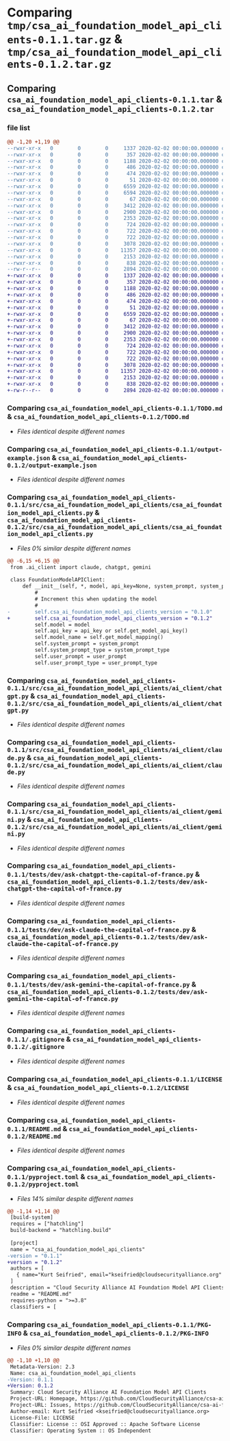 # Comparing `tmp/csa_ai_foundation_model_api_clients-0.1.1.tar.gz` & `tmp/csa_ai_foundation_model_api_clients-0.1.2.tar.gz`

## Comparing `csa_ai_foundation_model_api_clients-0.1.1.tar` & `csa_ai_foundation_model_api_clients-0.1.2.tar`

### file list

```diff
@@ -1,20 +1,19 @@
--rwxr-xr-x   0        0        0     1337 2020-02-02 00:00:00.000000 csa_ai_foundation_model_api_clients-0.1.1/TODO.md
--rwxr-xr-x   0        0        0      357 2020-02-02 00:00:00.000000 csa_ai_foundation_model_api_clients-0.1.1/manual-package-update.md
--rwxr-xr-x   0        0        0     1188 2020-02-02 00:00:00.000000 csa_ai_foundation_model_api_clients-0.1.1/output-example.json
--rwxr-xr-x   0        0        0      486 2020-02-02 00:00:00.000000 csa_ai_foundation_model_api_clients-0.1.1/setup-venv.sh
--rwxr-xr-x   0        0        0      474 2020-02-02 00:00:00.000000 csa_ai_foundation_model_api_clients-0.1.1/.github/workflows/release.yml
--rwxr-xr-x   0        0        0       51 2020-02-02 00:00:00.000000 csa_ai_foundation_model_api_clients-0.1.1/src/csa_ai_foundation_model_api_clients/__init__.py
--rwxr-xr-x   0        0        0     6559 2020-02-02 00:00:00.000000 csa_ai_foundation_model_api_clients-0.1.1/src/csa_ai_foundation_model_api_clients/csa_ai_foundation_model_api_clients.py
--rwxr-xr-x   0        0        0     6594 2020-02-02 00:00:00.000000 csa_ai_foundation_model_api_clients-0.1.1/src/csa_ai_foundation_model_api_clients/foundation_model_api_clients.py
--rwxr-xr-x   0        0        0       67 2020-02-02 00:00:00.000000 csa_ai_foundation_model_api_clients-0.1.1/src/csa_ai_foundation_model_api_clients/ai_client/__init__.py
--rwxr-xr-x   0        0        0     3412 2020-02-02 00:00:00.000000 csa_ai_foundation_model_api_clients-0.1.1/src/csa_ai_foundation_model_api_clients/ai_client/chatgpt.py
--rwxr-xr-x   0        0        0     2900 2020-02-02 00:00:00.000000 csa_ai_foundation_model_api_clients-0.1.1/src/csa_ai_foundation_model_api_clients/ai_client/claude.py
--rwxr-xr-x   0        0        0     2353 2020-02-02 00:00:00.000000 csa_ai_foundation_model_api_clients-0.1.1/src/csa_ai_foundation_model_api_clients/ai_client/gemini.py
--rwxr-xr-x   0        0        0      724 2020-02-02 00:00:00.000000 csa_ai_foundation_model_api_clients-0.1.1/tests/dev/ask-chatgpt-the-capital-of-france.py
--rwxr-xr-x   0        0        0      722 2020-02-02 00:00:00.000000 csa_ai_foundation_model_api_clients-0.1.1/tests/dev/ask-claude-the-capital-of-france.py
--rwxr-xr-x   0        0        0      722 2020-02-02 00:00:00.000000 csa_ai_foundation_model_api_clients-0.1.1/tests/dev/ask-gemini-the-capital-of-france.py
--rwxr-xr-x   0        0        0     3078 2020-02-02 00:00:00.000000 csa_ai_foundation_model_api_clients-0.1.1/.gitignore
--rwxr-xr-x   0        0        0    11357 2020-02-02 00:00:00.000000 csa_ai_foundation_model_api_clients-0.1.1/LICENSE
--rwxr-xr-x   0        0        0     2153 2020-02-02 00:00:00.000000 csa_ai_foundation_model_api_clients-0.1.1/README.md
--rwxr-xr-x   0        0        0      838 2020-02-02 00:00:00.000000 csa_ai_foundation_model_api_clients-0.1.1/pyproject.toml
--rw-r--r--   0        0        0     2894 2020-02-02 00:00:00.000000 csa_ai_foundation_model_api_clients-0.1.1/PKG-INFO
+-rwxr-xr-x   0        0        0     1337 2020-02-02 00:00:00.000000 csa_ai_foundation_model_api_clients-0.1.2/TODO.md
+-rwxr-xr-x   0        0        0      357 2020-02-02 00:00:00.000000 csa_ai_foundation_model_api_clients-0.1.2/manual-package-update.md
+-rwxr-xr-x   0        0        0     1188 2020-02-02 00:00:00.000000 csa_ai_foundation_model_api_clients-0.1.2/output-example.json
+-rwxr-xr-x   0        0        0      486 2020-02-02 00:00:00.000000 csa_ai_foundation_model_api_clients-0.1.2/setup-venv.sh
+-rwxr-xr-x   0        0        0      474 2020-02-02 00:00:00.000000 csa_ai_foundation_model_api_clients-0.1.2/.github/workflows/release.yml
+-rwxr-xr-x   0        0        0       51 2020-02-02 00:00:00.000000 csa_ai_foundation_model_api_clients-0.1.2/src/csa_ai_foundation_model_api_clients/__init__.py
+-rwxr-xr-x   0        0        0     6559 2020-02-02 00:00:00.000000 csa_ai_foundation_model_api_clients-0.1.2/src/csa_ai_foundation_model_api_clients/csa_ai_foundation_model_api_clients.py
+-rwxr-xr-x   0        0        0       67 2020-02-02 00:00:00.000000 csa_ai_foundation_model_api_clients-0.1.2/src/csa_ai_foundation_model_api_clients/ai_client/__init__.py
+-rwxr-xr-x   0        0        0     3412 2020-02-02 00:00:00.000000 csa_ai_foundation_model_api_clients-0.1.2/src/csa_ai_foundation_model_api_clients/ai_client/chatgpt.py
+-rwxr-xr-x   0        0        0     2900 2020-02-02 00:00:00.000000 csa_ai_foundation_model_api_clients-0.1.2/src/csa_ai_foundation_model_api_clients/ai_client/claude.py
+-rwxr-xr-x   0        0        0     2353 2020-02-02 00:00:00.000000 csa_ai_foundation_model_api_clients-0.1.2/src/csa_ai_foundation_model_api_clients/ai_client/gemini.py
+-rwxr-xr-x   0        0        0      724 2020-02-02 00:00:00.000000 csa_ai_foundation_model_api_clients-0.1.2/tests/dev/ask-chatgpt-the-capital-of-france.py
+-rwxr-xr-x   0        0        0      722 2020-02-02 00:00:00.000000 csa_ai_foundation_model_api_clients-0.1.2/tests/dev/ask-claude-the-capital-of-france.py
+-rwxr-xr-x   0        0        0      722 2020-02-02 00:00:00.000000 csa_ai_foundation_model_api_clients-0.1.2/tests/dev/ask-gemini-the-capital-of-france.py
+-rwxr-xr-x   0        0        0     3078 2020-02-02 00:00:00.000000 csa_ai_foundation_model_api_clients-0.1.2/.gitignore
+-rwxr-xr-x   0        0        0    11357 2020-02-02 00:00:00.000000 csa_ai_foundation_model_api_clients-0.1.2/LICENSE
+-rwxr-xr-x   0        0        0     2153 2020-02-02 00:00:00.000000 csa_ai_foundation_model_api_clients-0.1.2/README.md
+-rwxr-xr-x   0        0        0      838 2020-02-02 00:00:00.000000 csa_ai_foundation_model_api_clients-0.1.2/pyproject.toml
+-rw-r--r--   0        0        0     2894 2020-02-02 00:00:00.000000 csa_ai_foundation_model_api_clients-0.1.2/PKG-INFO
```

### Comparing `csa_ai_foundation_model_api_clients-0.1.1/TODO.md` & `csa_ai_foundation_model_api_clients-0.1.2/TODO.md`

 * *Files identical despite different names*

### Comparing `csa_ai_foundation_model_api_clients-0.1.1/output-example.json` & `csa_ai_foundation_model_api_clients-0.1.2/output-example.json`

 * *Files identical despite different names*

### Comparing `csa_ai_foundation_model_api_clients-0.1.1/src/csa_ai_foundation_model_api_clients/csa_ai_foundation_model_api_clients.py` & `csa_ai_foundation_model_api_clients-0.1.2/src/csa_ai_foundation_model_api_clients/csa_ai_foundation_model_api_clients.py`

 * *Files 0% similar despite different names*

```diff
@@ -6,15 +6,15 @@
 from .ai_client import claude, chatgpt, gemini
 
 class FoundationModelAPIClient:
     def __init__(self, *, model, api_key=None, system_prompt, system_prompt_type, user_prompt, user_prompt_type, user_data=None, user_data_type, output_file=None, temperature=None, max_tokens=None):
         #
         # Increment this when updating the model
         #
-        self.csa_ai_foundation_model_api_clients_version = "0.1.0"
+        self.csa_ai_foundation_model_api_clients_version = "0.1.2"
         self.model = model
         self.api_key = api_key or self.get_model_api_key()
         self.model_name = self.get_model_mapping()
         self.system_prompt = system_prompt
         self.system_prompt_type = system_prompt_type
         self.user_prompt = user_prompt
         self.user_prompt_type = user_prompt_type
```

### Comparing `csa_ai_foundation_model_api_clients-0.1.1/src/csa_ai_foundation_model_api_clients/ai_client/chatgpt.py` & `csa_ai_foundation_model_api_clients-0.1.2/src/csa_ai_foundation_model_api_clients/ai_client/chatgpt.py`

 * *Files identical despite different names*

### Comparing `csa_ai_foundation_model_api_clients-0.1.1/src/csa_ai_foundation_model_api_clients/ai_client/claude.py` & `csa_ai_foundation_model_api_clients-0.1.2/src/csa_ai_foundation_model_api_clients/ai_client/claude.py`

 * *Files identical despite different names*

### Comparing `csa_ai_foundation_model_api_clients-0.1.1/src/csa_ai_foundation_model_api_clients/ai_client/gemini.py` & `csa_ai_foundation_model_api_clients-0.1.2/src/csa_ai_foundation_model_api_clients/ai_client/gemini.py`

 * *Files identical despite different names*

### Comparing `csa_ai_foundation_model_api_clients-0.1.1/tests/dev/ask-chatgpt-the-capital-of-france.py` & `csa_ai_foundation_model_api_clients-0.1.2/tests/dev/ask-chatgpt-the-capital-of-france.py`

 * *Files identical despite different names*

### Comparing `csa_ai_foundation_model_api_clients-0.1.1/tests/dev/ask-claude-the-capital-of-france.py` & `csa_ai_foundation_model_api_clients-0.1.2/tests/dev/ask-claude-the-capital-of-france.py`

 * *Files identical despite different names*

### Comparing `csa_ai_foundation_model_api_clients-0.1.1/tests/dev/ask-gemini-the-capital-of-france.py` & `csa_ai_foundation_model_api_clients-0.1.2/tests/dev/ask-gemini-the-capital-of-france.py`

 * *Files identical despite different names*

### Comparing `csa_ai_foundation_model_api_clients-0.1.1/.gitignore` & `csa_ai_foundation_model_api_clients-0.1.2/.gitignore`

 * *Files identical despite different names*

### Comparing `csa_ai_foundation_model_api_clients-0.1.1/LICENSE` & `csa_ai_foundation_model_api_clients-0.1.2/LICENSE`

 * *Files identical despite different names*

### Comparing `csa_ai_foundation_model_api_clients-0.1.1/README.md` & `csa_ai_foundation_model_api_clients-0.1.2/README.md`

 * *Files identical despite different names*

### Comparing `csa_ai_foundation_model_api_clients-0.1.1/pyproject.toml` & `csa_ai_foundation_model_api_clients-0.1.2/pyproject.toml`

 * *Files 14% similar despite different names*

```diff
@@ -1,14 +1,14 @@
 [build-system]
 requires = ["hatchling"]
 build-backend = "hatchling.build"
 
 [project]
 name = "csa_ai_foundation_model_api_clients"
-version = "0.1.1"
+version = "0.1.2"
 authors = [
   { name="Kurt Seifried", email="kseifried@cloudsecurityalliance.org" },
 ]
 description = "Cloud Security Alliance AI Foundation Model API Clients"
 readme = "README.md"
 requires-python = ">=3.8"
 classifiers = [
```

### Comparing `csa_ai_foundation_model_api_clients-0.1.1/PKG-INFO` & `csa_ai_foundation_model_api_clients-0.1.2/PKG-INFO`

 * *Files 0% similar despite different names*

```diff
@@ -1,10 +1,10 @@
 Metadata-Version: 2.3
 Name: csa_ai_foundation_model_api_clients
-Version: 0.1.1
+Version: 0.1.2
 Summary: Cloud Security Alliance AI Foundation Model API Clients
 Project-URL: Homepage, https://github.com/CloudSecurityAlliance/csa-ai-foundation-model-api-clients
 Project-URL: Issues, https://github.com/CloudSecurityAlliance/csa-ai-foundation-model-api-clients/issues
 Author-email: Kurt Seifried <kseifried@cloudsecurityalliance.org>
 License-File: LICENSE
 Classifier: License :: OSI Approved :: Apache Software License
 Classifier: Operating System :: OS Independent
```

